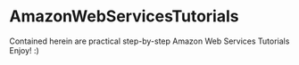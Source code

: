 # AmazonWebServicesTutorials
Contained herein are practical step-by-step Amazon Web Services Tutorials <br>
Enjoy! :)
